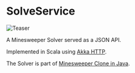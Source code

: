 # SolveService

![Teaser](https://mathiaslengler.github.io/res/img/solveservice-teaser.png)

A Minesweeper Solver served as a JSON API.

Implemented in Scala using [Akka HTTP](https://doc.akka.io/docs/akka-http/current/).

The Solver is part of [Minesweeper Clone in Java](https://github.com/MathiasLengler/MinesweeperSoEn).

